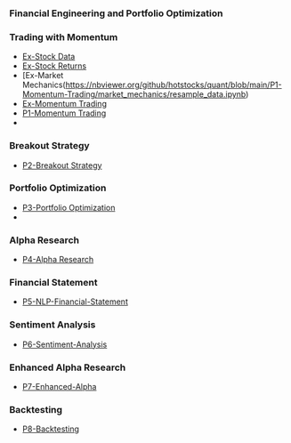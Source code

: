
### Financial Engineering and Portfolio Optimization

### Trading with Momentum
- [Ex-Stock Data](https://nbviewer.org/github/hotstocks/quant/blob/main/P1-Momentum-Trading/stock_data/stock_data.ipynb)
- [Ex-Stock Returns](https://nbviewer.org/github/hotstocks/quant/blob/main/P1-Momentum-Trading/stock_returns/calculate_returns.ipynb)
- [Ex-Market Mechanics(https://nbviewer.org/github/hotstocks/quant/blob/main/P1-Momentum-Trading/market_mechanics/resample_data.ipynb)
- [Ex-Momentum Trading](https://nbviewer.org/github/hotstocks/quant/blob/main/P1-Momentum-Trading/momentum_trading/top_and_bottom_performing.ipynb)
- [P1-Momentum Trading](https://hotstocks.github.io/quant/P1-Momentum-Trading)
- 
### Breakout Strategy
- [P2-Breakout Strategy](https://hotstocks.github.io/quant/P2-Breakout-Strategy)

### Portfolio Optimization
- [P3-Portfolio Optimization](https://hotstocks.github.io/quant/P3-Portfolio-Optimization)
-
### Alpha Research
- [P4-Alpha Research](https://hotstocks.github.io/quant/P4-Alpha-Research)

### Financial Statement
- [P5-NLP-Financial-Statement](https://hotstocks.github.io/quant/P5-NLP-Financial-Statement)

### Sentiment Analysis
- [P6-Sentiment-Analysis](https://hotstocks.github.io/quant/P6-Sentiment-Analysis)

### Enhanced Alpha Research
- [P7-Enhanced-Alpha](https://hotstocks.github.io/quant/P3-Enhanced-Alpha)

### Backtesting
- [P8-Backtesting](https://hotstocks.github.io/quant/P8-Backtesting)



